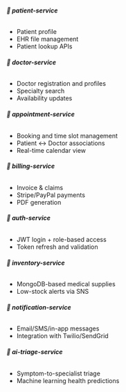 ###### **🔹 patient-service**
* Patient profile
* EHR file management
* Patient lookup APIs

###### **🔹 doctor-service**
* Doctor registration and profiles
* Specialty search
* Availability updates

###### **🔹 appointment-service**
* Booking and time slot management
* Patient ↔ Doctor associations
* Real-time calendar view

###### **🔹 billing-service**
* Invoice & claims
* Stripe/PayPal payments
* PDF generation

###### **🔹 auth-service**
* JWT login + role-based access
* Token refresh and validation

###### **🔹 inventory-service**
* MongoDB-based medical supplies
* Low-stock alerts via SNS

###### **🔹 notification-service**
* Email/SMS/in-app messages
* Integration with Twilio/SendGrid

###### **🔹 ai-triage-service**
* Symptom-to-specialist triage
* Machine learning health predictions